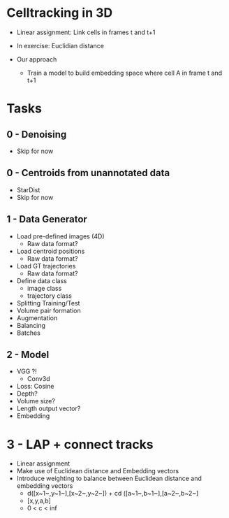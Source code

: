 # Celltracking in 3D

* Linear assignment: Link cells in frames t and t+1

* In exercise: Euclidian distance

* Our approach

  * Train a model to build embedding space where cell A in frame t and t+1 

    

# Tasks

## 0 - Denoising

* Skip for now

## 0 - Centroids from unannotated data

* StarDist 
* Skip for now

## 1 - Data Generator

* Load pre-defined images (4D)
  * Raw data format?
* Load centroid positions
  * Raw data format?
* Load GT trajectories
  * Raw data format?
* Define data class
  * image class
  * trajectory class
* Splitting Training/Test
* Volume pair formation
* Augmentation
* Balancing
* Batches

## 2 - Model

* VGG ?!
  * Conv3d
* Loss: Cosine
* Depth?
* Volume size?
* Length output vector?
* Embedding



# 3 - LAP + connect tracks

* Linear assignment
* Make use of Euclidean distance and Embedding vectors
* Introduce weighting to balance between Euclidean distance and embedding vectors
  * d([x~1~,y~1~],[x~2~,y~2~]) + cd ([a~1~,b~1~],[a~2~,b~2~]
  * [x,y,a,b]
  * 0 < c < inf




